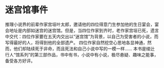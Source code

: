 # 迷宫馆事件

推理小说界的前辈作家宫垣叶太郎，邀请他的四位得意门生参加他的生日宴会，宴会地址是内部如迷宫的迷宫馆。但是，当四位作家到齐时，老作家宫垣已死，遗言中交代：四位作家要在五天内交出以“迷宫馆”为背景，以自己为受害者的小说，而写得最好的人，将得到他的全部遗产。
四位作家自然挖空心思地各显神通，然而，他们却陆续死于非命，而且死法和自己小说中写的一模一样……
本书是绫辻行人“馆系列”的第三部作品，书中有书，小说中有小说，极尽悬疑、趣味之能事，备受各方好评。
